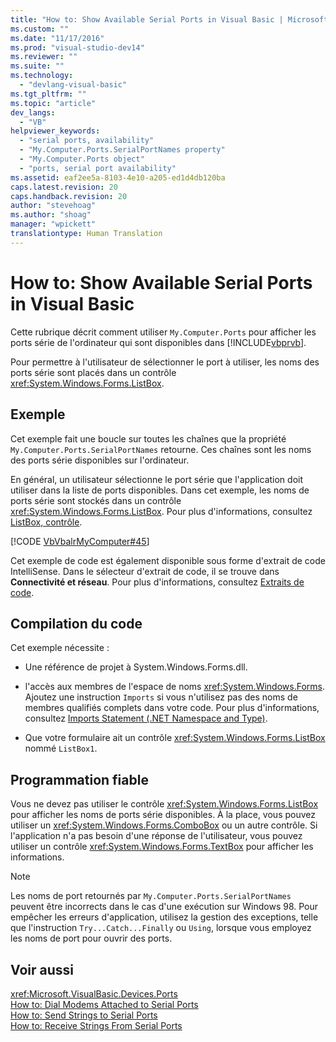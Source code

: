 ```yaml
---
title: "How to: Show Available Serial Ports in Visual Basic | Microsoft Docs"
ms.custom: ""
ms.date: "11/17/2016"
ms.prod: "visual-studio-dev14"
ms.reviewer: ""
ms.suite: ""
ms.technology: 
  - "devlang-visual-basic"
ms.tgt_pltfrm: ""
ms.topic: "article"
dev_langs: 
  - "VB"
helpviewer_keywords: 
  - "serial ports, availability"
  - "My.Computer.Ports.SerialPortNames property"
  - "My.Computer.Ports object"
  - "ports, serial port availability"
ms.assetid: eaf2ee5a-8103-4e10-a205-ed1d4db120ba
caps.latest.revision: 20
caps.handback.revision: 20
author: "stevehoag"
ms.author: "shoag"
manager: "wpickett"
translationtype: Human Translation
---
```

# How to: Show Available Serial Ports in Visual Basic
Cette rubrique décrit comment utiliser `My.Computer.Ports` pour afficher les ports série de l'ordinateur qui sont disponibles dans [!INCLUDE[vbprvb](../../../../csharp/programming-guide/concepts/linq/includes/vbprvb_md.md)].  
  
 Pour permettre à l'utilisateur de sélectionner le port à utiliser, les noms des ports série sont placés dans un contrôle <xref:System.Windows.Forms.ListBox>.  
  
## Exemple  
 Cet exemple fait une boucle sur toutes les chaînes que la propriété `My.Computer.Ports.SerialPortNames` retourne.  Ces chaînes sont les noms des ports série disponibles sur l'ordinateur.  
  
 En général, un utilisateur sélectionne le port série que l'application doit utiliser dans la liste de ports disponibles.  Dans cet exemple, les noms de ports série sont stockés dans un contrôle <xref:System.Windows.Forms.ListBox>.  Pour plus d'informations, consultez [ListBox, contrôle](../Topic/ListBox%20Control%20\(Windows%20Forms\).md).  
  
 [!CODE [VbVbalrMyComputer#45](../CodeSnippet/VS_Snippets_VBCSharp/VbVbalrMyComputer#45)]  
  
 Cet exemple de code est également disponible sous forme d'extrait de code IntelliSense.  Dans le sélecteur d'extrait de code, il se trouve dans **Connectivité et réseau**.  Pour plus d'informations, consultez [Extraits de code](/visual-studio/ide/code-snippets).  
  
## Compilation du code  
 Cet exemple nécessite :  
  
-   Une référence de projet à System.Windows.Forms.dll.  
  
-   l'accès aux membres de l'espace de noms <xref:System.Windows.Forms>.  Ajoutez une instruction `Imports` si vous n'utilisez pas des noms de membres qualifiés complets dans votre code.  Pour plus d'informations, consultez [Imports Statement \(.NET Namespace and Type\)](../../../../visual-basic/language-reference/statements/imports-statement-net-namespace-and-type.md).  
  
-   Que votre formulaire ait un contrôle <xref:System.Windows.Forms.ListBox> nommé `ListBox1`.  
  
## Programmation fiable  
 Vous ne devez pas utiliser le contrôle <xref:System.Windows.Forms.ListBox> pour afficher les noms de ports série disponibles.  À la place, vous pouvez utiliser un <xref:System.Windows.Forms.ComboBox> ou un autre contrôle.  Si l'application n'a pas besoin d'une réponse de l'utilisateur, vous pouvez utiliser un contrôle <xref:System.Windows.Forms.TextBox> pour afficher les informations.  
  
> [!NOTE]
>  Les noms de port retournés par `My.Computer.Ports.SerialPortNames` peuvent être incorrects dans le cas d'une exécution sur Windows 98.  Pour empêcher les erreurs d'application, utilisez la gestion des exceptions, telle que l'instruction `Try...Catch...Finally` ou `Using`, lorsque vous employez les noms de port pour ouvrir des ports.  
  
## Voir aussi  
 <xref:Microsoft.VisualBasic.Devices.Ports>   
 [How to: Dial Modems Attached to Serial Ports](../../../../visual-basic/developing-apps/programming/computer-resources/how-to-dial-modems-attached-to-serial-ports.md)   
 [How to: Send Strings to Serial Ports](../../../../visual-basic/developing-apps/programming/computer-resources/how-to-send-strings-to-serial-ports.md)   
 [How to: Receive Strings From Serial Ports](../../../../visual-basic/developing-apps/programming/computer-resources/how-to-receive-strings-from-serial-ports.md)